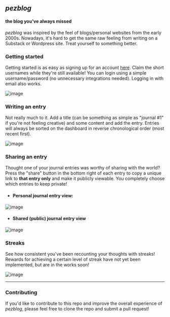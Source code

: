 ## _pezblog_ 
#### the blog you've always missed

_pezblog_ was inspired by the feel of blogs/personal websites from the early 2000s. Nowadays, it's hard to get the same raw feeling from writing on a Substack or Wordpress site. Treat yourself to something better.

### Getting started
Getting started is as easy as signing up for an account [here]([url](https://pezblog.vercel.app/signup)https://pezblog.vercel.app/signup). Claim the short usernames while they're still available! You can login using a simple username/password (no unnecessary integrations needed). Logging in with email also works.

![image](https://github.com/parthematics/pezblog/assets/35244805/f62b16d4-1d57-4d7d-be40-809fb3fb7dfc)

### Writing an entry
Not really much to it. Add a title (can be something as simple as "journal #1" if you're not feeling creative) and some content and add the entry. Entries will always be sorted on the dashboard in reverse chronological order (most recent first).

![image](https://github.com/parthematics/pezblog/assets/35244805/15ed56d3-bf9f-43c6-a1ec-2aec8e94c251)

### Sharing an entry
Thought one of your journal entries was worthy of sharing with the world? Press the "share" button in the bottom right of each entry to copy a unique link to **that entry only** and make it publicly viewable. You completely choose which entries to keep private!

  * #### Personal journal entry view: 
![image](https://github.com/parthematics/pezblog/assets/35244805/3797ade5-35e0-4256-bcb2-04a19879e1e1)

  * #### Shared (public) journal entry view
![image](https://github.com/parthematics/pezblog/assets/35244805/118591b6-a001-4707-bb2a-6315728321aa)

### Streaks
See how consistent you've been recounting your thoughts with streaks! Rewards for achieving a certain level of streak have not yet been implemented, but are in the works soon!

![image](https://github.com/parthematics/pezblog/assets/35244805/12a4c8f1-ab3b-44a2-aab4-fe65fba9c838)

---

### Contributing
If you'd like to contribute to this repo and improve the overall experience of _pezblog_, please feel free to clone the repo and submit a pull request!



